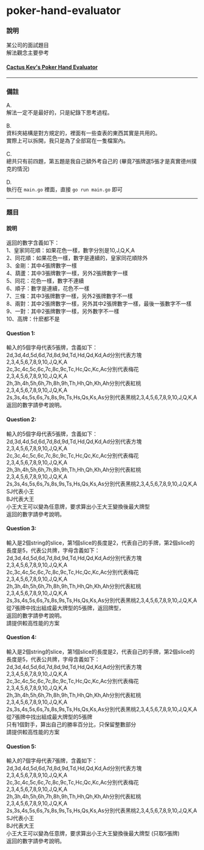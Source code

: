 # poker-hand-evaluator
### 說明
某公司的面試題目<br>
解法觀念主要參考 
#### [Cactus Kev's Poker Hand Evaluator](http://suffe.cool/poker/evaluator.html)
***
### 備註
A. <br>解法一定不是最好的，只是紀錄下思考過程。<br><br>
B. <br>資料夾結構是對方規定的，裡面有一些查表的東西其實是共用的。<br>實際上可以拆開，我只是為了全部寫在一隻檔案內。<br><br>
C. <br>總共只有前四題，第五題是我自己額外考自己的 (畢竟7張牌選5張才是真實德州撲克的情況)<br><br>
D. <br>執行在 `main.go` 裡面，直接 ```go run main.go``` 即可
***
### 題目

#### 說明
返回的數字含義如下：<br>
1、皇家同花順：如果花色一樣，數字分別是10,J,Q,K,A<br>
2、同花順：如果花色一樣，數字是連續的，皇家同花順除外<br>
3、金剛：其中4張牌數字一樣<br>
4、葫蘆：其中3張牌數字一樣，另外2張牌數字一樣<br>
5、同花：花色一樣，數字不連續<br>
6、順子：數字是連續，花色不一樣<br>
7、三條：其中3張牌數字一樣，另外2張牌數字不一樣<br>
8、兩對：其中2張牌數字一樣，另外其中2張牌數字一樣，最後一張數字不一樣<br>
9、一對：其中2張牌數字一樣，另外數字不一樣<br>
10、高牌：什麽都不是<br>

#### Question 1: 
輸入的5個字母代表5張牌，含義如下：<br>
2d,3d,4d,5d,6d,7d,8d,9d,Td,Hd,Qd,Kd,Ad分別代表方塊2,3,4,5,6,7,8,9,10,J,Q,K,A<br>
2c,3c,4c,5c,6c,7c,8c,9c,Tc,Hc,Qc,Kc,Ac分別代表梅花2,3,4,5,6,7,8,9,10,J,Q,K,A<br>
2h,3h,4h,5h,6h,7h,8h,9h,Th,Hh,Qh,Kh,Ah分別代表紅桃2,3,4,5,6,7,8,9,10,J,Q,K,A<br>
2s,3s,4s,5s,6s,7s,8s,9s,Ts,Hs,Qs,Ks,As分別代表黑桃2,3,4,5,6,7,8,9,10,J,Q,K,A<br>
返回的數字請參考說明。
 
#### Question 2:
輸入的5個字母代表5張牌，含義如下：<br>
2d,3d,4d,5d,6d,7d,8d,9d,Td,Hd,Qd,Kd,Ad分別代表方塊2,3,4,5,6,7,8,9,10,J,Q,K,A<br>
2c,3c,4c,5c,6c,7c,8c,9c,Tc,Hc,Qc,Kc,Ac分別代表梅花2,3,4,5,6,7,8,9,10,J,Q,K,A<br>
2h,3h,4h,5h,6h,7h,8h,9h,Th,Hh,Qh,Kh,Ah分別代表紅桃2,3,4,5,6,7,8,9,10,J,Q,K,A<br>
2s,3s,4s,5s,6s,7s,8s,9s,Ts,Hs,Qs,Ks,As分別代表黑桃2,3,4,5,6,7,8,9,10,J,Q,K,A<br>
SJ代表小王<br>
BJ代表大王<br>
小王大王可以變為任意牌，要求算出小王大王變換後最大牌型<br>
返回的數字請參考說明。

#### Question 3:
輸入是2個string的slice，第1個slice的長度是2，代表自己的手牌，第2個slice的長度是5，代表公共牌，字母含義如下：<br>
2d,3d,4d,5d,6d,7d,8d,9d,Td,Hd,Qd,Kd,Ad分別代表方塊2,3,4,5,6,7,8,9,10,J,Q,K,A<br>
2c,3c,4c,5c,6c,7c,8c,9c,Tc,Hc,Qc,Kc,Ac分別代表梅花2,3,4,5,6,7,8,9,10,J,Q,K,A<br>
2h,3h,4h,5h,6h,7h,8h,9h,Th,Hh,Qh,Kh,Ah分別代表紅桃2,3,4,5,6,7,8,9,10,J,Q,K,A<br>
2s,3s,4s,5s,6s,7s,8s,9s,Ts,Hs,Qs,Ks,As分別代表黑桃2,3,4,5,6,7,8,9,10,J,Q,K,A<br>
從7張牌中找出組成最大牌型的5張牌，返回牌型，<br>
返回的數字請參考說明。<br>
請提供較高性能的方案<br>

#### Question 4:
輸入是2個string的slice，第1個slice的長度是2，代表自己的手牌，第2個slice的長度是5，代表公共牌，字母含義如下：<br>
2d,3d,4d,5d,6d,7d,8d,9d,Td,Hd,Qd,Kd,Ad分別代表方塊2,3,4,5,6,7,8,9,10,J,Q,K,A<br>
2c,3c,4c,5c,6c,7c,8c,9c,Tc,Hc,Qc,Kc,Ac分別代表梅花2,3,4,5,6,7,8,9,10,J,Q,K,A<br>
2h,3h,4h,5h,6h,7h,8h,9h,Th,Hh,Qh,Kh,Ah分別代表紅桃2,3,4,5,6,7,8,9,10,J,Q,K,A<br>
2s,3s,4s,5s,6s,7s,8s,9s,Ts,Hs,Qs,Ks,As分別代表黑桃2,3,4,5,6,7,8,9,10,J,Q,K,A<br>
從7張牌中找出組成最大牌型的5張牌<br>
只有1個對手，算出自己的勝率百分比，只保留整數部分<br>
請提供較高性能的方案<br>

#### Question 5:
輸入的7個字母代表7張牌，含義如下：<br>
2d,3d,4d,5d,6d,7d,8d,9d,Td,Hd,Qd,Kd,Ad分別代表方塊2,3,4,5,6,7,8,9,10,J,Q,K,A<br>
2c,3c,4c,5c,6c,7c,8c,9c,Tc,Hc,Qc,Kc,Ac分別代表梅花2,3,4,5,6,7,8,9,10,J,Q,K,A<br>
2h,3h,4h,5h,6h,7h,8h,9h,Th,Hh,Qh,Kh,Ah分別代表紅桃2,3,4,5,6,7,8,9,10,J,Q,K,A<br>
2s,3s,4s,5s,6s,7s,8s,9s,Ts,Hs,Qs,Ks,As分別代表黑桃2,3,4,5,6,7,8,9,10,J,Q,K,A<br>
SJ代表小王<br>
BJ代表大王<br>
小王大王可以變為任意牌，要求算出小王大王變換後最大牌型 (只取5張牌)<br>
返回的數字請參考說明。
